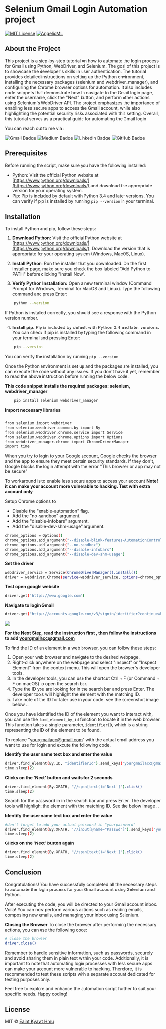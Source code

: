 # Selenium Gmail Login Automation project


<a href="https://opensource.org/licenses/MIT/" target="_blank"><img alt="MIT License" src="https://img.shields.io/badge/License-MIT-blue.svg" style="display: inherit;"/></a>  <a href="https://github.com/eaintkyawthmu" target="_blank"><img alt="AngelicML" src="https://img.shields.io/badge/Author-AngelicML-blue.svg" style="display: inherit;"/></a>

## About the Project

This project is a step-by-step tutorial on how to automate the login process for Gmail using Python, WebDriver, and Selenium. The goal of this project is to showcase the developer's skills in user authentication. The tutorial provides detailed instructions on setting up the Python environment, installing the necessary packages (selenium and webdriver_manager), and configuring the Chrome browser options for automation. It also includes code snippets that demonstrate how to navigate to the Gmail login page, enter the username, click the "Next" button, and perform other actions using Selenium's WebDriver API. The project emphasizes the importance of enabling less secure apps to access the Gmail account, while also highlighting the potential security risks associated with this setting. Overall, this tutorial serves as a practical guide for automating the Gmail login 


You can reach out to me via :

[![Gmail Badge](https://img.shields.io/badge/-Email--me-c14438?style=flat-square&logo=Gmail&logoColor=white&link=mailto:eaintkyawthmu@gmail.com)](mailto:eaintkyawthmu@gmail.com) [![Medium Badge](https://img.shields.io/badge/-Medium-black?style=flat-square&logo=Medium&logoColor=white&link=https://medium.com/@eaintkyawthmu/)](https://medium.com/@eaintkyawthmu/)      [![Linkedin Badge](https://img.shields.io/badge/-Linkedin-blue?style=flat-square&logo=Linkedin&logoColor=white&link=https://www.linkedin.com/in/eaintkyawthmu/)](https://www.linkedin.com/in/eaintkyawthmu/)   [![GitHub Badge](https://img.shields.io/badge/-GitHub-black?style=flat-square&logo=github&logoColor=white&link=https://github.com/eaintkyawthmu/)](https://github.com/eaintkyawthmu) 
 

## Prerequisites

Before running the script, make sure you have the following installed:

- Python: Visit the official Python website at [https://www.python.org/downloads/](https://www.python.org/downloads/) and download the appropriate version for your operating system.
- Pip: Pip is included by default with Python 3.4 and later versions. You can verify if pip is installed by running `pip --version` in your terminal.

## Installation

To install Python and pip, follow these steps:

1. **Download Python:**
    Visit the official Python website at [https://www.python.org/downloads/](https://www.python.org/downloads/). Download the version that is appropriate for your operating system (Windows, MacOS, Linux).

2. **Install Python:**
    Run the installer that you downloaded. On the first installer page, make sure you check the box labeled "Add Python to PATH" before clicking "Install Now".

3. **Verify Python Installation:**
    Open a new terminal window (Command Prompt for Windows, Terminal for MacOS and Linux). Type the following command and press Enter:

``` bash
    python --version
```

If Python is installed correctly, you should see a response with the Python version number.

4. **Install pip:**
    Pip is included by default with Python 3.4 and later versions. You can check if pip is installed by typing the following command in your terminal and pressing Enter:

```bash
    pip --version
```
You can verify the installation by running `pip --version`

Once the Python environment is set up and the packages are installed, you can execute the code without any issues. If you don't have it yet, remember to read the above instruction before running the below code.

**This code snippet installs the required packages: selenium, webdriver_manager** 
``` bash
    pip install selenium webdriver_manager
```

**Import necessary libraries**
``` bash

from selenium import webdriver
from selenium.webdriver.common.by import By
from selenium.webdriver.chrome.service import Service
from selenium.webdriver.chrome.options import Options
from webdriver_manager.chrome import ChromeDriverManager
import time
```

When you try to login to your Google account, Google checks the browser and the app to ensure they meet certain security standards. If they don't, Google blocks the login attempt with the error "This browser or app may not be secure"

To workaround is to enable less secure apps to access your account **Note! it can make your account more vulnerable to hacking. Test with extra account only**

Setup Chrome options to
- Disable the "enable-automation" flag.
- Add the "no-sandbox" argument.
- Add the "disable-infobars" argument.
- Add the "disable-dev-shm-usage" argument.

``` bash
chrome_options = Options()
chrome_options.add_argument("--disable-blink-features=AutomationControlled")
chrome_options.add_argument("--no-sandbox")
chrome_options.add_argument("--disable-infobars")
chrome_options.add_argument("--disable-dev-shm-usage")
```

**Set the driver** 
``` bash
webdriver_service = Service(ChromeDriverManager().install())
driver = webdriver.Chrome(service=webdriver_service, options=chrome_options)
```

**Test open google website**
``` bash
driver.get('https://www.google.com')
```

**Navigate to login Gmail**
``` bash
driver.get("https://accounts.google.com/v3/signin/identifier?continue=https%3A%2F%2Fmail.google.com%2Fmail%2F&hl=en&service=mail&flowName=GlifWebSignIn&flowEntry=AddSession")
```
![](https://github.com/eaintkyawthmu/selenium_gmail_login_script/blob/main/images/gmail_acc.png)

**For the Next Step, read the instruction first , then follow the instructions to add yourgmailacc@gmail.com**

To find the ID of an element in a web browser, you can follow these steps:

1. Open your web browser and navigate to the desired webpage.
2. Right-click anywhere on the webpage and select "Inspect" or "Inspect Element" from the context menu. This will open the browser's developer tools.
3. In the developer tools, you can use the shortcut Ctrl + F (or Command + F on macOS) to open the search bar.
4. Type the ID you are looking for in the search bar and press Enter. The developer tools will highlight the element with the matching ID.
5. Take note of the ID for later use in your code. see the screenshot image below .. 


Once you have identified the ID of the element you want to interact with, you can use the `find_element_by_id` function to locate it in the web browser. This function takes a single parameter, `identifierID`, which is a string representing the ID of the element to be found. 

To replace "yourgmailacc@gmail.com" with the actual email address you want to use for login and excute the following code.

**Identify the user name text box and enter the value**
``` bash
driver.find_element(By.ID, "identifierId").send_keys("yourgmailacc@gmail.com")
time.sleep(2)
```

**Clicks on the 'Next' button and waits for 2 seconds**
``` bash
driver.find_element(By.XPATH, "//span[text()='Next']").click()
time.sleep(2)
```

Search for the password in in the search bar and press Enter. The developer tools will highlight the element with the matching ID. See the below image ..

**Identify the user name text box and enter the value** 
``` bash
#don't forget to add your actual password in "yourpassword"
driver.find_element(By.XPATH, '//input[@name="Passwd"]').send_keys("yourpassword") 
time.sleep(2)
```

**Clicks on the 'Next' button again**
``` bash
driver.find_element(By.XPATH, "//span[text()='Next']").click()
time.sleep(2)
```

## Conclusion

Congratulations! You have successfully completed all the necessary steps to automate the login process for your Gmail account using Selenium and Python. 

After executing the code, you will be directed to your Gmail account inbox. Voila! You can now perform various actions such as reading emails, composing new emails, and managing your inbox using Selenium.


**Closing the Browser**
To close the browser after performing the necessary actions, you can use the following code:

``` bash
# close the browser
driver.close()
```
Remember to handle sensitive information, such as passwords, securely and avoid sharing them in plain text within your code. Additionally, it is important to note that automating login processes with less secure apps can make your account more vulnerable to hacking. Therefore, it is recommended to test these scripts with a separate account dedicated for testing purposes only.

Feel free to explore and enhance the automation script further to suit your specific needs. Happy coding!



## License
MIT © [Eaint Kyawt Hmu](https://www.linkedin.com/in/eaintkyawthmu/)

